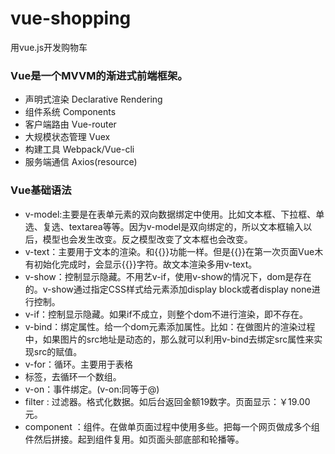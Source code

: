 # vue-shopping
用vue.js开发购物车
### Vue是一个MVVM的渐进式前端框架。
 - 声明式渲染 Declarative Rendering
 - 组件系统 Components
 - 客户端路由 Vue-router
 - 大规模状态管理 Vuex
 - 构建工具 Webpack/Vue-cli
 - 服务端通信 Axios(resource)

 ### Vue基础语法
 - v-model:主要是在表单元素的双向数据绑定中使用。比如文本框、下拉框、单选、复选、textarea等等。因为v-model是双向绑定的，所以文本框输入以后，模型也会发生改变。反之模型改变了文本框也会改变。
 - v-text：主要用于文本的渲染。和{{}}功能一样。但是{{}}在第一次页面Vue木有初始化完成时，会显示{{}}字符。故文本渲染多用v-text。
 - v-show：控制显示隐藏。不用艺v-if，使用v-show的情况下，dom是存在的。v-show通过指定CSS样式给元素添加display block或者display none进行控制。
 - v-if：控制显示隐藏。如果if不成立，则整个dom不进行渲染，即不存在。
 - v-bind：绑定属性。给一个dom元素添加属性。比如：在做图片的渲染过程中，如果图片的src地址是动态的，那么就可以利用v-bind去绑定src属性来实现src的赋值。
 - v-for：循环。主要用于表格<li> 标签，去循环一个数组。
 - v-on：事件绑定。(v-on:同等于@)
 - filter : 过滤器。格式化数据。如后台返回金额19数字。页面显示：￥19.00元。
 - component ：组件。在做单页面过程中使用多些。把每一个网页做成多个组件然后拼接。起到组件复用。如页面头部底部和轮播等。

